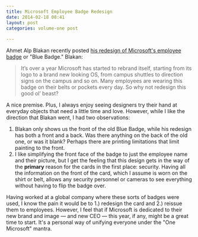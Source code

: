 ```yaml
---
title: Microsoft Employee Badge Redesign
date: 2014-02-18 08:41
layout: post
categories: volume-one post
  
---
```



Ahmet Alp Blakan recently posted [his redesign of Microsoft's employee badge](https://ahmetalpbalkan.com/blog/microsoft-employee-badge-redesign/) or "Blue Badge." Blakan: 

> It’s over a year Microsoft has started to rebrand itself, starting from its logo to a brand new looking OS, from campus shuttles to direction signs on the campus and so on. Many employees are wearing this badge on their belts or pockets every day. So why not redesign this good ol’ beast? 

A nice premise. Plus, I always enjoy seeing designers try their hand at everyday objects that need a little time and love. However, while I like the direction that Blakan went, I had two observations: 

1. Blakan only shows us the front of the old Blue Badge, while his redesign has both a front and a back. Was there anything on the back of the old one, or was it blank? Perhaps there are printing limitations that limit painting to the front. 
2. I like simplifying the front face of the badge to just the employee name and their picture, but I get the feeling that this design gets in the way of the __primary__ reason for the cards in the first place: security. Having all the information on the front of the card, which I assume is worn on the shirt or belt, allows any security personnel or cameras to see everything without having to flip the badge over. 

Having worked at a global company where these sorts of badges were used, I know the pain it would be to 1.) redesign the card and 2.) reissue them to employees. However, I feel that if Microsoft is dedicated to their new brand and image &mdash; and new CEO &mdash; this year, if any, might be a great time to start. It's a personal way of unifying everyone under the "One Microsoft" mantra. 
